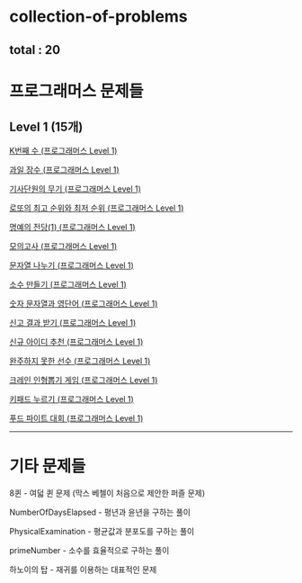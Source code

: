 # collection-of-problems
total : 20
---
# 프로그래머스 문제들
## Level 1 (15개)

[K번째 수 (프로그래머스 Level 1)](https://github.com/LeeJoongWon/collection-of-problems/tree/master/K%EB%B2%88%EC%A7%B8%EC%88%98)

[과일 장수 (프로그래머스 Level 1)](https://github.com/LeeJoongWon/collection-of-problems/tree/master/%EA%B3%BC%EC%9D%BC%20%EC%9E%A5%EC%88%98)

[기사단원의 무기 (프로그래머스 Level 1)](https://github.com/LeeJoongWon/collection-of-problems/tree/master/%EA%B8%B0%EC%82%AC%EB%8B%A8%EC%9B%90%EC%9D%98%20%EB%AC%B4%EA%B8%B0)

[로또의 최고 순위와 최저 순위 (프로그래머스 Level 1)](https://github.com/LeeJoongWon/collection-of-problems/tree/master/%EB%A1%9C%EB%98%90%EC%9D%98%20%EC%B5%9C%EA%B3%A0%20%EC%88%9C%EC%9C%84%EC%99%80%20%EC%B5%9C%EC%A0%80%20%EC%88%9C%EC%9C%84)

[명예의 전당(1) (프로그래머스 Level 1)](https://github.com/LeeJoongWon/collection-of-problems/tree/master/%EB%AA%85%EC%98%88%EC%9D%98%20%EC%A0%84%EB%8B%B9(1))

[모의고사 (프로그래머스 Level 1)](https://programmers.co.kr/learn/courses/30/lessons/42840)

[문자열 나누기 (프로그래머스 Level 1)](https://school.programmers.co.kr/learn/courses/30/lessons/140108?language=javascript)

[소수 만들기 (프로그래머스 Level 1)](https://programmers.co.kr/learn/courses/30/lessons/12977)

[숫자 문자열과 영단어 (프로그래머스 Level 1)](https://programmers.co.kr/learn/courses/30/lessons/81301)

[신고 결과 받기 (프로그래머스 Level 1)](https://programmers.co.kr/learn/courses/30/lessons/92334)

[신규 아이디 추천 (프로그래머스 Level 1)](https://programmers.co.kr/learn/courses/30/lessons/72410)

[완주하지 못한 선수 (프로그래머스 Level 1)](https://programmers.co.kr/learn/courses/30/lessons/42576)

[크레인 인형뽑기 게임 (프로그래머스 Level 1)](https://programmers.co.kr/learn/courses/30/lessons/64061#)

[키패드 누르기 (프로그래머스 Level 1)](https://programmers.co.kr/learn/courses/30/lessons/67256)

[푸드 파이트 대회 (프로그래머스 Level 1)](https://school.programmers.co.kr/learn/courses/30/lessons/134240)

---

# 기타 문제들

8퀸 - 여덟 퀸 문제 (막스 베첼이 처음으로 제안한 퍼즐 문제)

NumberOfDaysElapsed - 평년과 윤년을 구하는 풀이

PhysicalExamination - 평균값과 분포도를 구하는 풀이

primeNumber - 소수를 효율적으로 구하는 풀이

하노이의 탑 - 재귀를 이용하는 대표적인 문제




